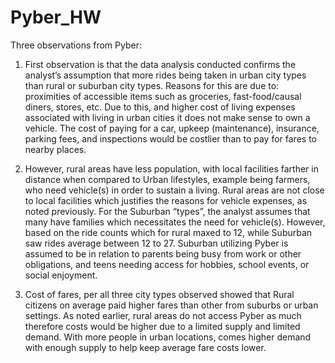 # Pyber_HW

Three observations from Pyber:

1)	First observation is that the data analysis conducted confirms the analyst’s assumption that more rides being taken in urban city types than rural or suburban city types. Reasons for this are due to: proximities of accessible items such as groceries, fast-food/causal diners, stores, etc. Due to this, and higher cost of living expenses associated with living in urban cities it does not make sense to own a vehicle. The cost of paying for a car, upkeep (maintenance), insurance, parking fees, and inspections would be costlier than to pay for fares to nearby places. 

2)	However, rural areas have less population, with local facilities farther in distance when compared to Urban lifestyles, example being farmers, who need vehicle(s) in order to sustain a living. Rural areas are not close to local facilities which justifies the reasons for vehicle expenses, as noted previously.  For the Suburban “types”, the analyst assumes that many have families which necessitates the need for vehicle(s). However, based on the ride counts which for rural maxed to 12, while Suburban saw rides average between 12 to 27. Suburban utilizing Pyber is assumed to be in relation to parents being busy from work or other obligations, and teens needing access for hobbies, school events, or social enjoyment. 

3)	Cost of fares, per all three city types observed showed that Rural citizens on average paid higher fares than other from suburbs or urban settings. As noted earlier, rural areas do not access Pyber as much therefore costs would be higher due to a limited supply and limited demand. With more people in urban locations, comes higher demand with enough supply to help keep average fare costs lower. 
